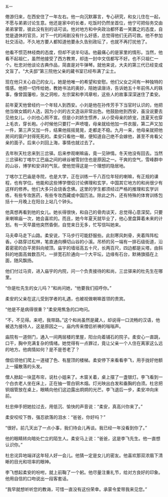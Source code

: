     五一 

   倦游归来，在西安住了一年左右。他一向沉默寡言，专心研究，和女儿住在一起，不愿与弟弟讨论生意。他还是家中的长者，吃饭时仍然坐首位，他宁可把俗务交由弟弟掌管，彼此没有别的话可谈。他对地方和中央政治都怀着一笑置之的态度，自觉是退休的官员，对下一代的闹剧没有什么好感，总觉得他们无药可救。他不参加社交活动，不久地方要人都知道他要永久告别政坛了，也就不再打扰他了。

   他看不惯范林经商的态度，但却不说半句话。他最痛心的是家里的情形。当然，他看不起祖仁，虽然他接受了西方教育，却连一封中文信都写不好。也不只祖仁一个。杜忠对他谈论古典作品，简直是对牛弹琴。就他来说，大夫的第三代已经变成文盲了。“大夫邸”第三院他父亲的藏书室已经布满了尘土。

   现在他只关心自己的女儿，她是他唯一的希望和安慰。他们父女之间有一种独特的情感。他把一切传给她，教她书法的奥妙，陪她读唐诗，告诉她五十年前伟人的轶事，像曾国藩啦，张之洞啦，左宗棠和李鸿章啦，这些人的故事深深迷住了柔安。

   前年夏天他曾经约一个年轻人到西安。小刘是他在孙传芳手下当官时认识的，他把他当做女婿的人选，因为小刘的古文造诣非常出色。他鼓励他到西安，虽没说要去见他女儿。小刘也心照不宣。但是小刘娇生惯养，从小受母亲的娇宠，连夏天也穿上毛衣，穿长袍。小时候他只要打一声喷嚏，母亲就给他加一件衣服，第二声又加一件，第三声又加一件，结果他摇摇晃晃，走都走不稳。九月一来，他母亲就把他房间的窗户封得死死的。柔安只看他一眼，便知道自己绝不会嫁他，甚至不肯看父亲的面子。后来小刘回上海，事情也就过去了。

   去年秋天杜忠来到三岔驿。后来参观喇嘛庙，竟一见钟情。冬天他没有回去。当然三岔驿和丁喀尔工巴庙之间的峡谷被雪封住也是原因之一。干爽的空气，雪峰群中的山谷，博学和安详的气氛，使他觉得这是一个理想的隐居地。

   丁喀尔工巴庙是寺院，也是大学，正在训练一千八百位年轻的喇嘛，有正规的课程，也有学位。他能和这些博学僧侣讨论佛理和玄学，中国其它地方的和尚很少有这样的修养。他们大多只会烧香念佛。这里的学生都须经过严格的推理和玄学训练，有些专攻医药，有些专攻西藏或中国历法。除此之外，还有特殊的体育训练包括十一月晚上在阳台上站几个钟头。

   他真想再看到他的女儿。她长得很快，和自己的骨肉谈天，总觉得心意深契。只要来喇嘛庙一次，她会喜欢的。而且，她今年夏天就毕业了，他心里盘算着未来的计划。有一天早晨他突然昏倒，自觉来日无多，忙写信叫她来。

   马夫牵马走下山路。柔安说，下马步行可能舒服些。此刻寒风刺骨，夹着阵阵松香。小路穿过松林，笔直通向横切山谷的小溪。吊桥的另一端有一排石级街道，沿着密密的白平房斜向坡顶。庙宇的墙垣高五十尺，长两百尺，四边都是尖塔，由斜斜的地面高耸数百尺。一排宽石阶通向一个大平坛，边缘有石台，默祷旗插在上面，随风飘扬。

   他们付过马资，进入庙宇的内院，问一个负责接待的和尚，三岔驿来的杜先生在哪里。

   “你是杜先生的女儿吗？”和尚问她，“他要我们招呼你。”

   柔安的父亲在这儿受到学者的礼遇，也被视做喇嘛首领的贵宾。

   “他是不是病得很重？”柔安用焦急的口吻问。

   “不，不见得。来吧，我带路。”这个和尚虽然是藏人，却说得一口流畅的汉语，他被选为接待人，这是原因之一。庙内传来僧侣祈祷的嗡嗡声。

   庙院有一道侧门，通入一间两层楼的里屋，阳台向着铺石的院子。柔安心一直跳，口干，胸中充满复杂的情绪。她觉得有一点罪过，竟让父亲一个人住在离家这么远的地方。他病情如何？是不是苍老了？

   僧侣领他们爬上一道褪了色、有屋顶的楼梯。柔安停下来看看李飞，用手拢好他额上一撮散落的头发。

   僧人掀起一块蓝布帘，说杜小姐来了。木窗关着，桌上摆了一盏银灯。李飞看到一个白衣老人坐在床上，正在抽一管白铜木烟。灯光映出白发和垂胸的白须。杜忠把铜烟管放在桌上，眼睛向他们这边露出炯炯的光芒。李飞退后一步，柔安冲向床前。

   杜忠伸手把她拉过去，用低沉、愉快的声音说：“柔安，真高兴你来了。”

   柔安咬咬下唇，强忍欲落的泪水：“爸爸，你好吗？”

   “很好。前几天出了一点小事，我们待会儿再谈。我已经一年没看到你了。”

   他的眼睛转向暗处伫立的陌生人。柔安马上说：“爸爸，这是李飞先生。他一直想认识你。”

   杜忠诧异地端详这年轻人好一会儿。他猜一定是女儿的密友。他喜欢那双浓眉下清晰的目光和坦率的眼神。

   李飞想起柔安的吩咐，就上前鞠了一个躬。他尽量注重礼节，给对方良好的印象。他用自信的口吻说出一段客套话。

   “我早就想听听您的教诲，可惜一直没有这份荣幸。承蒙令爱带我来见您。”

